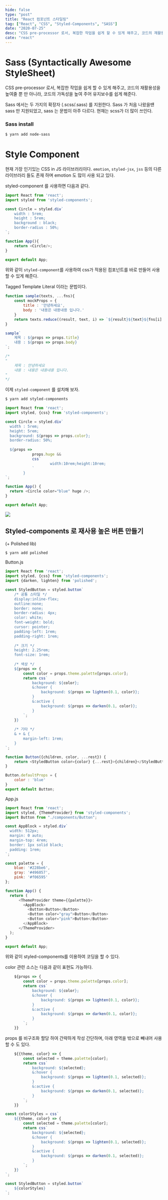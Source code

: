 ```yaml
---
hide: false
type: "post"
title: "React 컴포넌트 스타일링"
tag: ["React", "CSS", "Styled-Components", "SASS"]
date: "2020-07-25"
desc: "CSS pre-processor 로서, 복잡한 작업을 쉽게 할 수 있게 해주고, 코드의 재활용성을 높여줄 뿐 만 아니라, 코드의 가독성을 높여 주어 유지보수를 쉽게 해준다."
cate: "react"
---
```


# Sass (Syntactically Awesome StyleSheet)

 CSS pre-processor 로서, 복잡한 작업을 쉽게 할 수 있게 해주고, 코드의 재활용성을 높여줄 뿐 만 아니라, 코드의 가독성을 높여 주어 유지보수를 쉽게 해준다.

Sass 에서는 두 가지의 확장자 (.scss/.sass) 를 지원한다. Sass 가 처음 나왔을떈 sass 만 지원되었고, sass 는 문법이 아주 다르다. 현재는 scss가 더 많이 쓰인다. 

### Sass install

```bash
$ yarn add node-sass
```



# Style Component

 현재 가장 인기있는 CSS in JS 라이브러리이다. `emotion`, `styled-jsx`, `jss` 등의 다른 라이브러리 들도 존재 하며 emotion 도 많이 사용 되고 있다. 

styled-component 를 사용하면 다음과 같다. 

```javascript
import React from 'react';
import styled from 'styled-components';

const Circle = styled.div`
	width : 5rem;
	height : 5rem;
	background : black;
	border-radius : 50%;
`;

function App(){
	return <Circle/>;
}

export default App;
```

위와 같이 `styled-component`를 사용하여 css가 적용된 컴포넌트를 바로 만들어 사용할 수 있게 해준다. 

Tagged Template Literal 이라는 문법이다. 

```javascript
function sample(texts, ...fns){
	const mockProps = {
		title : '안녕하세요',
		body : '내용은 내용내용 입니다.'
	}
	return texts.reduce((result, text, i) => `${result}${text}${fns[i] ? fns[i](mockProps) : ''}`, '');
}

sample`
	제목 : ${props => props.title}
	내용 : ${props => props.body}
`;

/*
"
	제목 : 안녕하세요
	내용 : 내용은 내용내용 입니다.
"
*/
```

이제 `styled-component` 를 설치해 보자.

```bash
$ yarn add styled-components
```

```javascript
import React from 'react';
import styled, {css} from 'styled-components';

const Circle = styled.div`
  width : 5rem;
  height: 5rem;
  background: ${props => props.color};
  border-radius: 50%;
  
  ${props => 
			props.huge &&
			css`
					width:10rem;height:10rem;
			`
		}
`;

function App() {
  return <Circle color="blue" huge />;
}

export default App;
```

![](./Untitled.png)

## Styled-components 로 재사용 높은 버튼 만들기

(+ Polished lib)

```bash
$ yarn add polished
```

Button.js

```javascript
import React from 'react';
import styled, {css} from 'styled-components';
import {darken, lighten} from 'polished';

const StyledButton = styled.button`
    /* 공통 스타일 */
    display:inline-flex;
    outline:none;
    border: none;
    border-radius: 4px;
    color: white;
    font-weight: bold;
    cursor: pointer;
    padding-left: 1rem;
    padding-right: 1rem;
    
    /* 크기 */
    height: 2.25rem;
    font-size: 1rem;
    
    /* 색상 */
    ${props => {
        const color = props.theme.palette[props.color];
        return css`
            background: ${color};
            &:hover {
                background: ${props => lighten(0.1, color)};
            }
            &:active {
                background: ${props => darken(0.1, color)};
            }
        `;
    }}   
    
    /* 기타 */
    & + & {
        margin-left: 1rem;
    }
`;

function Button({children, color, ...rest}) {
    return <StyledButton color={color} {...rest}>{children}</StyledButton>;
}

Button.defaultProps = {
    color : 'blue'
}
export default Button;
```

App.js

```javascript
import React from 'react';
import styled, {ThemeProvider} from 'styled-components';
import Button from "./components/Button";

const AppBlock = styled.div`
  width: 512px;
  margin: 0 auto;
  margin-top: 4rem;
  border: 1px solid black;
  padding: 1rem;
`;

const palette = {
    blue: '#228be6',
    gray: '#496057',
    pink: '#f06595'
};

function App() {
  return (
      <ThemeProvider theme={{palette}}>
        <AppBlock>
          <Button>Button</Button>
          <Button color="gray">Button</Button>
          <Button color="pink">Button</Button>
        </AppBlock>
      </ThemeProvider>
  );
}

export default App;
```

위와 같이 styled-components를 이용하여 코딩을 할 수 있다. 

color 관련 소스는 다음과 같이 표현도 가능하다. 

```javascript
    ${props => {
        const color = props.theme.palette[props.color];
        return css`
            background: ${color};
            &:hover {
                background: ${props => lighten(0.1, color)};
            }
            &:active {
                background: ${props => darken(0.1, color)};
            }
        `;
    }}
```

props 를 비구조화 할당 하여 간략하게 작성 간단하며, 아래 영역을 밖으로 빼내어 사용할 수 도 있다. 

```javascript
    ${{theme, color} => {
        const selected = theme.palette[color];
        return css`
            background: ${selected};
            &:hover {
                background: ${props => lighten(0.1, selected)};
            }
            &:active {
                background: ${props => darken(0.1, selected)};
            }
        `;
    }}
```

```javascript
const colorStyles = css`
    ${{theme, color} => {
        const selected = theme.palette[color];
        return css`
            background: ${selected};
            &:hover {
                background: ${props => lighten(0.1, selected)};
            }
            &:active {
                background: ${props => darken(0.1, selected)};
            }
        `;
    }}
`;

const StyledButton = styled.button`
	${colorStyles}
`;
```
